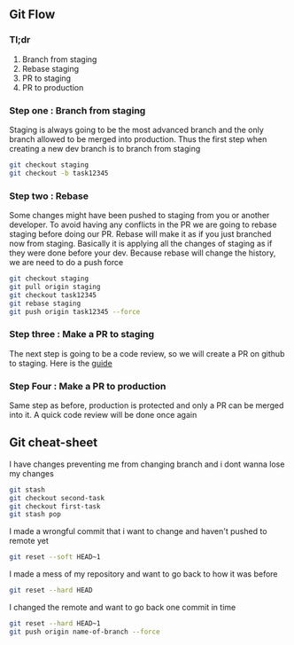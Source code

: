 ## Git Flow
### Tl;dr
1. Branch from staging
2. Rebase staging
3. PR to staging
4. PR to production

### Step one : Branch from staging
Staging is always going to be the most advanced branch and the only branch allowed to be merged into production. Thus the first step when creating a new dev branch is to branch from staging
```bash
git checkout staging
git checkout -b task12345
```

### Step two : Rebase
Some changes might have been pushed to staging from you or another developer. To avoid having any conflicts in the PR we are going to rebase staging before doing our PR. Rebase will make it as if you just branched now from staging. Basically it is applying all the changes of staging as if they were done before your dev. Because rebase will change the history, we are need to do a push force
```bash
git checkout staging
git pull origin staging
git checkout task12345
git rebase staging
git push origin task12345 --force
```

### Step three : Make a PR to staging
The next step is going to be a code review, so we will create a PR on github to staging. Here is the 
[guide](https://docs.github.com/en/free-pro-team@latest/github/collaborating-with-issues-and-pull-requests/creating-a-pull-request)

### Step Four : Make a PR to production
Same step as before, production is protected and only a PR can be merged into it. A quick code review will be done once again

## Git cheat-sheet
I have changes preventing me from changing branch and i dont wanna lose my changes
```bash
git stash
git checkout second-task
git checkout first-task
git stash pop
```
I made a wrongful commit that i want to change and haven't pushed to remote yet
```bash
git reset --soft HEAD~1
```
I made a mess of my repository and want to go back to how it was before
```bash
git reset --hard HEAD
```
I changed the remote and want to go back one commit in time
```bash
git reset --hard HEAD~1
git push origin name-of-branch --force
```
